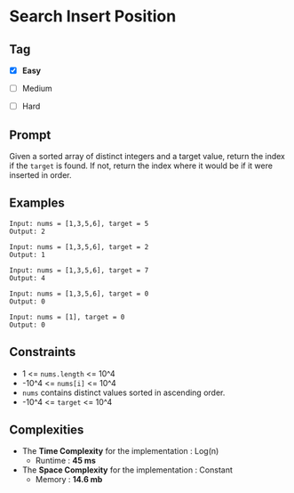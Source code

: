 # Search Insert Position
## Tag
- [x] **Easy**  
- [ ] Medium  
- [ ] Hard  
  

## Prompt
Given a sorted array of distinct integers and a target value, return the index if the `target` is found. If not, return the index where it would be if it were inserted in order.  
  
## Examples
```
Input: nums = [1,3,5,6], target = 5
Output: 2
```
```
Input: nums = [1,3,5,6], target = 2
Output: 1
```
```
Input: nums = [1,3,5,6], target = 7
Output: 4
```
```
Input: nums = [1,3,5,6], target = 0
Output: 0
```
```
Input: nums = [1], target = 0
Output: 0
```
  
## Constraints
* 1 <= `nums.length` <= 10^4
* -10^4 <= `nums[i]` <= 10^4
* `nums` contains distinct values sorted in ascending order.
* -10^4 <= `target` <= 10^4
  
## Complexities
* The **Time Complexity** for the implementation : Log(n)
  * Runtime : **45 ms**  
* The **Space Complexity** for the implementation : Constant
  * Memory : **14.6 mb**
